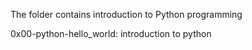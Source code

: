 The folder contains introduction to Python programming

0x00-python-hello_world: introduction to python
